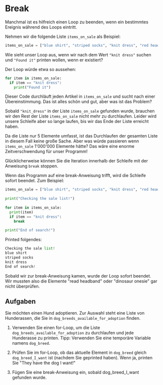 Break
========


Manchmal ist es hilfreich einen Loop zu beenden, wenn ein bestimmtes Ereignis während des Loops eintritt.

Nehmen wir die folgende Liste `items_on_sale` als Beispiel:

```python
items_on_sale = ["blue shirt", "striped socks", "knit dress", "red headband", "dinosaur onesie"]
```

Wie sieht unser Loop aus, wenn wir nach dem Wert `"knit dress"` suchen und `"Found it"` printen wollen, wenn er existiert?

Der Loop würde etwa so aussehen:

```python
for item in items_on_sale:
  if item == "knit dress":
    print("Found it")
```

Dieser Code durchläuft jeden Artikel in `items_on_sale` und sucht nach einer Übereinstimmung. 
Das ist alles schön und gut, aber was ist das Problem?

Sobald `"knit_dress"` in der Liste `items_on_sale` gefunden wurde, brauchen wir den Rest der Liste `items_on_sale` nicht mehr zu durchlaufen. 
Leider wird unsere Schleife aber so lange laufen, bis wir das Ende der Liste erreicht haben.

Da die Liste nur 5 Elemente umfasst, ist das Durchlaufen der gesamten Liste in diesem Fall keine große Sache. Aber was
würde passieren wenn `items_on_sale` 1'000'000 Elemente hätte? Das wäre eine enorme Zeitverschwendung für unser Programm!

Glücklicherweise können Sie die Iteration innerhalb der Schleife mit der Anweisung `break` stoppen.

Wenn das Programm auf eine break-Anweisung trifft, wird die Schleife sofort beendet. Zum Beispiel:

```python
items_on_sale = ["blue shirt", "striped socks", "knit dress", "red headband", "dinosaur onesie"]
 
print("Checking the sale list!")
 
for item in items_on_sale:
  print(item)
  if item == "knit dress":
    break
 
print("End of search!")
```

Printed folgendes:

```python
Checking the sale list!
blue shirt
striped socks
knit dress
End of search!
```

Sobald wir zur break-Anweisung kamen, wurde der Loop sofort beendet. 
Wir mussten also die Elemente "read headband" oder "dinosaur onesie" gar nicht überprüfen.

Aufgaben
---------

Sie möchten einen Hund adoptieren. Zur Auswahl steht eine Liste von Hunderassen, die Sie in 
`dog_breeds_available_for_adoption` finden.

1. Verwenden Sie einen for-Loop, um die Liste `dog_breeds_available_for_adoption` zu durchlaufen und jede Hunderasse zu printen.
Tipp: Verwenden Sie eine temporäre Variable namens `dog_breed`.

2. Prüfen Sie im for-Loop, ob das aktuelle Element in `dog_breed` gleich `dog_breed_I_want` ist (nachdem Sie geprinted haben). 
   Wenn ja, printen Sie "They have the dog I want!"

3. Fügen Sie eine break-Anweisung ein, sobald dog_breed_I_want gefunden wurde. 
